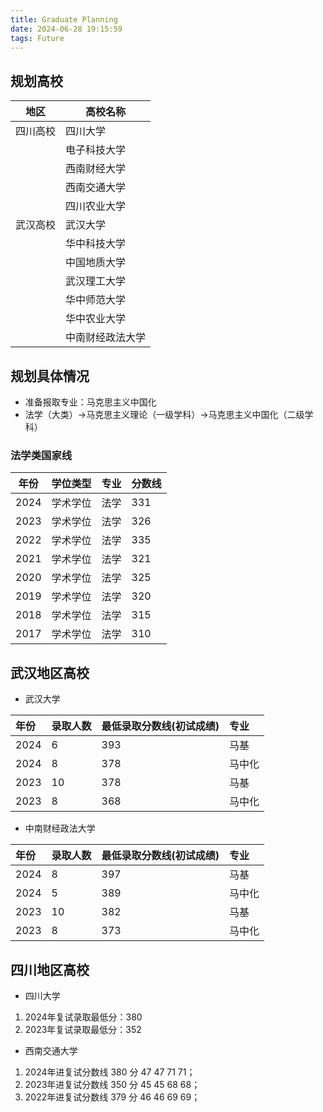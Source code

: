 ```yaml
---
title: Graduate Planning
date: 2024-06-28 19:15:59
tags: Future
---
```



## 规划高校

| 地区   | 高校名称         |
| ------ | --------------- |
| 四川高校 | 四川大学        |
|        | 电子科技大学     |
|        | 西南财经大学     |
|        | 西南交通大学     |
|        | 四川农业大学     |
| 武汉高校 | 武汉大学        |
|        | 华中科技大学     |
|        | 中国地质大学     |
|        | 武汉理工大学     |
|        | 华中师范大学     |
|        | 华中农业大学     |
|        | 中南财经政法大学 |

## 规划具体情况

- 准备报取专业：马克思主义中国化
- 法学（大类）->马克思主义理论（一级学科）->马克思主义中国化（二级学科）

### 法学类国家线

| 年份 | 学位类型 | 专业 | 分数线 |
| ---- | -------- | ---- | ------ |
| 2024 | 学术学位 | 法学 | 331    |
| 2023 | 学术学位 | 法学 | 326    |
| 2022 | 学术学位 | 法学 | 335    |
| 2021 | 学术学位 | 法学 | 321    |
| 2020 | 学术学位 | 法学 | 325    |
| 2019 | 学术学位 | 法学 | 320    |
| 2018 | 学术学位 | 法学 | 315    |
| 2017 | 学术学位 | 法学 | 310    |

## 武汉地区高校

- 武汉大学

|年份|录取人数|最低录取分数线(初试成绩)|专业|
|:---|:---|:---|:---|
|2024|6|393|马基|
|2024|8|378|马中化|
|2023|10|378|马基|
|2023|8|368|马中化|

- 中南财经政法大学

|年份|录取人数|最低录取分数线(初试成绩)|专业|
|:---|:---|:---|:---|
|2024|8|397|马基|
|2024|5|389|马中化|
|2023|10|382|马基|
|2023|8|373|马中化|

## 四川地区高校

- 四川大学

1. 2024年复试录取最低分：380
2. 2023年复试录取最低分：352

- 西南交通大学

1. 2024年进复试分数线 380 分 47 47 71 71；
2. 2023年进复试分数线 350 分 45 45 68 68；
3. 2022年进复试分数线 379 分 46 46 69 69；
